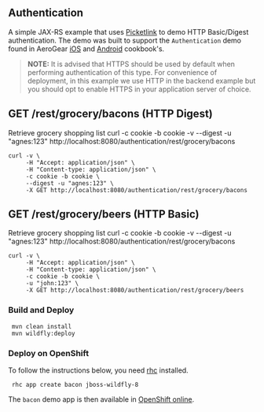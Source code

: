 ## Authentication
A simple JAX-RS example that uses [Picketlink](http://picketlink.org) to demo HTTP Basic/Digest authentication. The demo was built to support the ```Authentication``` demo found in AeroGear [iOS](https://github.com/aerogear/aerogear-ios-cookbook/tree/master/Authentication) and [Android](https://github.com/aerogear/aerogear-android-cookbook/tree/master/src/org/jboss/aerogear/cookbook/authentication) cookbook's.

> **NOTE:**  It is advised that HTTPS should be used by default when performing authentication of this type. For convenience of deployment, in this example we use HTTP in the backend example but you should opt to enable HTTPS in your application server of choice.

## GET /rest/grocery/bacons  (HTTP Digest)

Retrieve grocery shopping list
curl -c cookie -b cookie -v --digest -u "agnes:123" http://localhost:8080/authentication/rest/grocery/bacons

```
curl -v \
     -H "Accept: application/json" \
     -H "Content-type: application/json" \
     -c cookie -b cookie \
     --digest -u "agnes:123" \
     -X GET http://localhost:8080/authentication/rest/grocery/bacons
```

## GET /rest/grocery/beers  (HTTP Basic)

Retrieve grocery shopping list
curl -c cookie -b cookie -v --digest -u "agnes:123" http://localhost:8080/authentication/rest/grocery/bacons

```
curl -v \
     -H "Accept: application/json" \
     -H "Content-type: application/json" \
     -c cookie -b cookie \
     -u "john:123" \
     -X GET http://localhost:8080/authentication/rest/grocery/beers
```

### Build and Deploy

     mvn clean install
     mvn wildfly:deploy

### Deploy on OpenShift

To follow the instructions below, you need [rhc](https://developers.openshift.com/en/managing-client-tools.html) installed.

     rhc app create bacon jboss-wildfly-8

The ```bacon``` demo app is then available in [OpenShift online](http://bacon-corinnekrych.rhcloud.com/rest/grocery/bacons).
